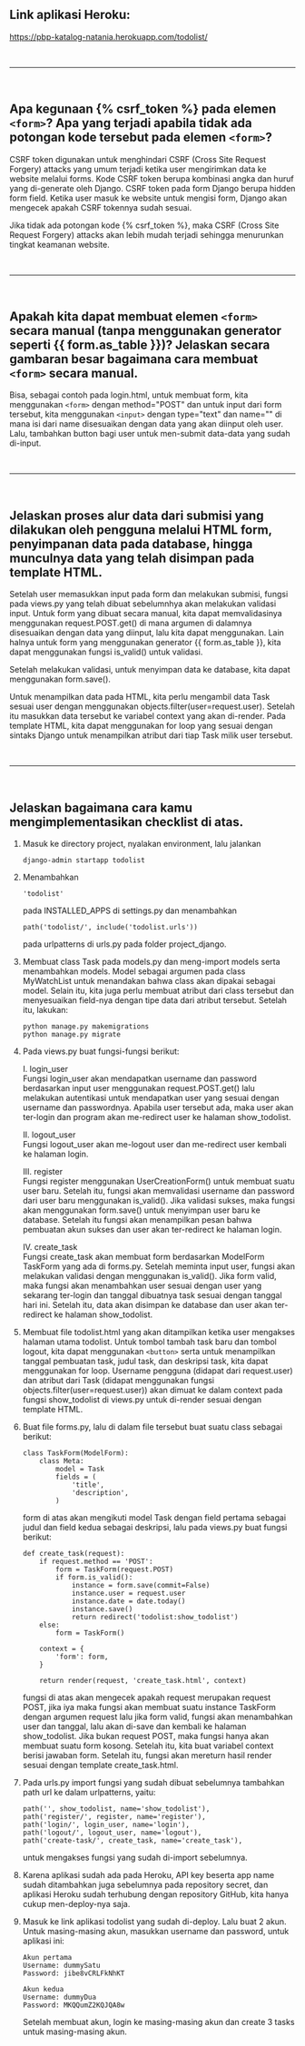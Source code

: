 
## Link aplikasi Heroku:
https://pbp-katalog-natania.herokuapp.com/todolist/

<br><hr><br>

## Apa kegunaan {% csrf_token %} pada elemen `<form>`? Apa yang terjadi apabila tidak ada potongan kode tersebut pada elemen `<form>`?

<p>CSRF token digunakan untuk menghindari CSRF (Cross Site Request Forgery) attacks yang umum terjadi ketika user mengirimkan data ke website melalui forms. Kode CSRF token berupa kombinasi angka dan huruf yang di-generate oleh Django. CSRF token pada form Django berupa hidden form field. Ketika user masuk ke website untuk mengisi form, Django akan mengecek apakah CSRF tokennya sudah sesuai.</p>
<p>Jika tidak ada potongan kode {% csrf_token %}, maka CSRF (Cross Site Request Forgery) attacks akan lebih mudah terjadi sehingga menurunkan tingkat keamanan website.</p><br><hr><br>

## Apakah kita dapat membuat elemen `<form>` secara manual (tanpa menggunakan generator seperti {{ form.as_table }})? Jelaskan secara gambaran besar bagaimana cara membuat `<form>` secara manual.

Bisa, sebagai contoh pada login.html, untuk membuat form, kita menggunakan `<form>` dengan method="POST" dan untuk input dari form tersebut, kita menggunakan `<input>` dengan type="text" dan name="" di mana isi dari name disesuaikan dengan data yang akan diinput oleh user. Lalu, tambahkan button bagi user untuk men-submit data-data yang sudah di-input.

<br><hr><br>

## Jelaskan proses alur data dari submisi yang dilakukan oleh pengguna melalui HTML form, penyimpanan data pada database, hingga munculnya data yang telah disimpan pada template HTML.

<p>Setelah user memasukkan input pada form dan melakukan submisi, fungsi pada views.py yang telah dibuat sebelumnhya akan melakukan validasi input. Untuk form yang dibuat secara manual, kita dapat memvalidasinya menggunakan request.POST.get() di mana argumen di dalamnya disesuaikan dengan data yang diinput, lalu kita dapat menggunakan. Lain halnya untuk form yang menggunakan generator {{ form.as_table }}, kita dapat menggunakan fungsi is_valid() untuk validasi.</p>
<p>Setelah melakukan validasi, untuk menyimpan data ke database, kita dapat menggunakan form.save().</p>
<p>Untuk menampilkan data pada HTML, kita perlu mengambil data Task sesuai user dengan menggunakan objects.filter(user=request.user). Setelah itu masukkan data tersebut ke variabel context yang akan di-render. Pada template HTML, kita dapat menggunakan for loop yang sesuai dengan sintaks Django untuk menampilkan atribut dari tiap Task milik user tersebut.</p>

<br><hr><br>

## Jelaskan bagaimana cara kamu mengimplementasikan checklist di atas.

1. Masuk ke directory project, nyalakan environment, lalu jalankan
    ```
    django-admin startapp todolist
    ```

2. Menambahkan
    ```
    'todolist'
    ```
    pada INSTALLED_APPS di settings.py dan menambahkan
    ```
    path('todolist/', include('todolist.urls'))
    ```
    pada urlpatterns di urls.py pada folder project_django.

3. Membuat class Task pada models.py dan meng-import models serta menambahkan models. Model sebagai argumen pada class MyWatchList untuk menandakan bahwa class akan dipakai sebagai model. Selain itu, kita juga perlu membuat atribut dari class tersebut dan menyesuaikan field-nya dengan tipe data dari atribut tersebut. Setelah itu, lakukan:
    ```
    python manage.py makemigrations
    python manage.py migrate
    ```

4. Pada views.py buat fungsi-fungsi berikut:

    I. login_user<br>
    Fungsi login_user akan mendapatkan username dan password berdasarkan input user menggunakan request.POST.get() lalu melakukan autentikasi untuk mendapatkan user yang sesuai dengan username dan passwordnya. Apabila user tersebut ada, maka user akan ter-login dan program akan me-redirect user ke halaman show_todolist.

    II. logout_user<br>
    Fungsi logout_user akan me-logout user dan me-redirect user kembali ke halaman login.

    III. register<br>
    Fungsi register menggunakan UserCreationForm() untuk membuat suatu user baru. Setelah itu, fungsi akan memvalidasi username dan password dari user baru menggunakan is_valid(). Jika validasi sukses, maka fungsi akan menggunakan form.save() untuk menyimpan user baru ke database. Setelah itu fungsi akan menampilkan pesan bahwa pembuatan akun sukses dan user akan ter-redirect ke halaman login.
    
    IV. create_task<br>
    Fungsi create_task akan membuat form berdasarkan ModelForm TaskForm yang ada di forms.py. Setelah meminta input user, fungsi akan melakukan validasi dengan menggunakan is_valid(). Jika form valid, maka fungsi akan menambahkan user sesuai dengan user yang sekarang ter-login dan tanggal dibuatnya task sesuai dengan tanggal hari ini. Setelah itu, data akan disimpan ke database dan user akan ter-redirect ke halaman show_todolist.

5. Membuat file todolist.html yang akan ditampilkan ketika user mengakses halaman utama todolist. Untuk tombol tambah task baru dan tombol logout, kita dapat menggunakan `<button>` serta untuk menampilkan tanggal pembuatan task, judul task, dan deskripsi task, kita dapat menggunakan for loop. Username pengguna (didapat dari request.user) dan atribut dari Task (didapat menggunakan fungsi objects.filter(user=request.user)) akan dimuat ke dalam context pada fungsi show_todolist di views.py untuk di-render sesuai dengan template HTML.

6. Buat file forms.py, lalu di dalam file tersebut buat suatu class sebagai berikut:
    ```
    class TaskForm(ModelForm):
        class Meta:
            model = Task
            fields = (
                'title',
                'description',
            )
    ```
    form di atas akan mengikuti model Task dengan field pertama sebagai judul dan field kedua sebagai deskripsi, lalu pada views.py buat fungsi berikut:
    ```
    def create_task(request):
        if request.method == 'POST':
            form = TaskForm(request.POST)
            if form.is_valid():
                instance = form.save(commit=False)
                instance.user = request.user
                instance.date = date.today()
                instance.save()
                return redirect('todolist:show_todolist')
        else:
            form = TaskForm()

        context = {
            'form': form,
        }

        return render(request, 'create_task.html', context)
    ```
    fungsi di atas akan mengecek apakah request merupakan request POST, jika iya maka fungsi akan membuat suatu instance TaskForm dengan argumen request lalu jika form valid, fungsi akan menambahkan user dan tanggal, lalu akan di-save dan kembali ke halaman show_todolist. Jika bukan request POST, maka fungsi hanya akan membuat suatu form kosong. Setelah itu, kita buat variabel context berisi jawaban form. Setelah itu, fungsi akan mereturn hasil render sesuai dengan template create_task.html.

7. Pada urls.py import fungsi yang sudah dibuat sebelumnya tambahkan path url ke dalam urlpatterns, yaitu:
    ```
    path('', show_todolist, name='show_todolist'),
    path('register/', register, name='register'),
    path('login/', login_user, name='login'),
    path('logout/', logout_user, name='logout'),
    path('create-task/', create_task, name='create_task'),
    ```
    untuk mengakses fungsi yang sudah di-import sebelumnya.

8. Karena aplikasi sudah ada pada Heroku, API key beserta app name sudah ditambahkan juga sebelumnya pada repository secret, dan aplikasi Heroku sudah terhubung dengan repository GitHub, kita hanya cukup men-deploy-nya saja.

9. Masuk ke link aplikasi todolist yang sudah di-deploy. Lalu buat 2 akun. Untuk masing-masing akun, masukkan username dan password, untuk aplikasi ini:
    ```
    Akun pertama
    Username: dummySatu
    Password: jibe8vCRLFkNhKT

    Akun kedua
    Username: dummyDua
    Password: MKQQumZ2KQJQA8w
    ```
    Setelah membuat akun, login ke masing-masing akun dan create 3 tasks untuk masing-masing akun.